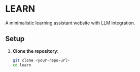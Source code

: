 # LEARN

A minimalistic learning assistant website with LLM integration.

## Setup

1. **Clone the repository**:
    ```bash
    git clone <your-repo-url>
    cd learn
